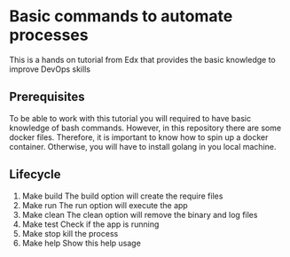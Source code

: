 # Basic commands to automate processes
This is a hands on tutorial from Edx that provides the basic knowledge to improve DevOps skills

## Prerequisites
To be able to work with this tutorial you will required to have basic knowledge of bash commands. However, in this repository there are some docker files. Therefore, it is important to know how to spin up a docker container. Otherwise, you will have to install golang in you local machine.

## Lifecycle
1. Make build The build option will create the require files
1. Make run The run option will execute the app
1. Make clean The clean option will remove the binary and log files
1. Make test Check if the app is running
1. Make stop kill the process
1. Make help Show this help usage
